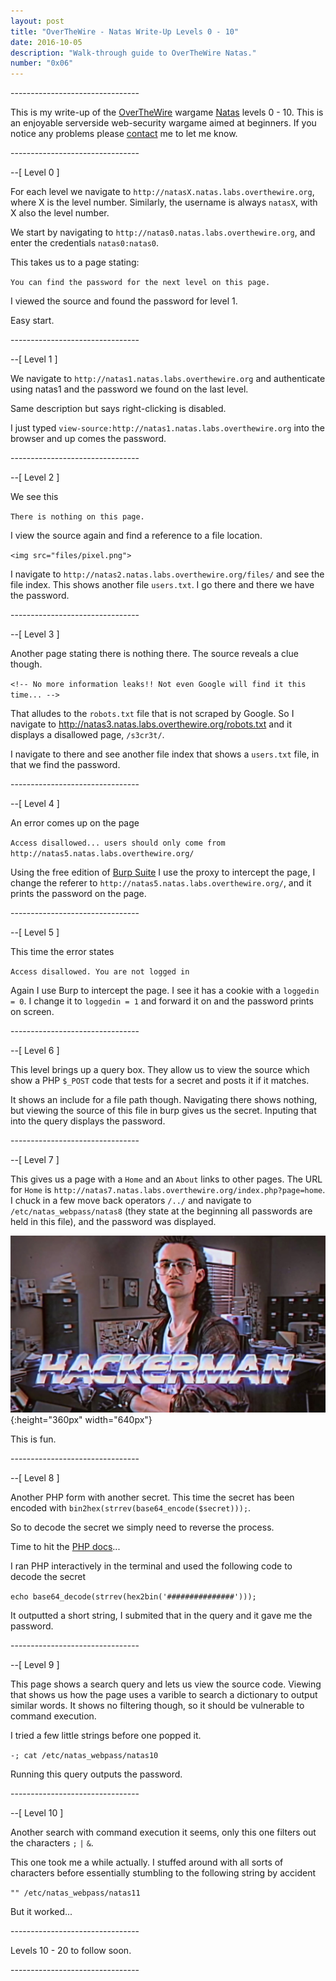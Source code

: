 ```yaml
---
layout: post
title: "OverTheWire - Natas Write-Up Levels 0 - 10"
date: 2016-10-05
description: "Walk-through guide to OverTheWire Natas."
number: "0x06"
---
```

\-\-\-\-\-\-\-\-\-\-\-\-\-\-\-\-\-\-\-\-\-\-\-\-\-\-\-\-\-\-\-\-

This is my write-up of the [OverTheWire](http://overthewire.org) wargame [Natas](http://overthewire.org/wargames/natas/) levels 0 - 10. This is an enjoyable serverside web-security wargame aimed at beginners. If you notice any problems please [contact](/contact) me to let me know.
 
\-\-\-\-\-\-\-\-\-\-\-\-\-\-\-\-\-\-\-\-\-\-\-\-\-\-\-\-\-\-\-\-

\-\-[ Level 0 ]

For each level we navigate to `http://natasX.natas.labs.overthewire.org`, where X is the level number. Similarly, the username is always `natasX`, with X also the level number.

We start by navigating to `http://natas0.natas.labs.overthewire.org`, and enter the credentials `natas0:natas0`. 

This takes us to a page stating:

`You can find the password for the next level on this page.`

I viewed the source and found the password for level 1.

Easy start.

\-\-\-\-\-\-\-\-\-\-\-\-\-\-\-\-\-\-\-\-\-\-\-\-\-\-\-\-\-\-\-\-

\-\-[ Level 1 ]

We navigate to `http://natas1.natas.labs.overthewire.org` and authenticate using natas1 and the password we found on the last level.

Same description but says right-clicking is disabled.

I just typed `view-source:http://natas1.natas.labs.overthewire.org` into the browser and up comes the password.


\-\-\-\-\-\-\-\-\-\-\-\-\-\-\-\-\-\-\-\-\-\-\-\-\-\-\-\-\-\-\-\-

\-\-[ Level 2 ]

We see this

`There is nothing on this page.`

I view the source again and find a reference to a file location.

`<img src="files/pixel.png">`

I navigate to `http://natas2.natas.labs.overthewire.org/files/` and see the file index. This shows another file `users.txt`. I go there and there we have the password.

\-\-\-\-\-\-\-\-\-\-\-\-\-\-\-\-\-\-\-\-\-\-\-\-\-\-\-\-\-\-\-\-

\-\-[ Level 3 ]

Another page stating there is nothing there. The source reveals a clue though.

`<!-- No more information leaks!! Not even Google will find it this time... -->`

That alludes to the `robots.txt` file that is not scraped by Google. So I navigate to http://natas3.natas.labs.overthewire.org/robots.txt and it displays a disallowed page, `/s3cr3t/`.

I navigate to there and see another file index that shows a `users.txt` file, in that we find the password.


\-\-\-\-\-\-\-\-\-\-\-\-\-\-\-\-\-\-\-\-\-\-\-\-\-\-\-\-\-\-\-\-

\-\-[ Level 4 ]

An error comes up on the page

`Access disallowed... users should only come from http://natas5.natas.labs.overthewire.org/`

Using the free edition of [Burp Suite](https://portswigger.net/burp/) I use the proxy to intercept the page, I change the referer to `http://natas5.natas.labs.overthewire.org/`, and it prints the password on the page.

\-\-\-\-\-\-\-\-\-\-\-\-\-\-\-\-\-\-\-\-\-\-\-\-\-\-\-\-\-\-\-\-

\-\-[ Level 5 ]

This time the error states

`Access disallowed. You are not logged in`

Again I use Burp to intercept the page. I see it has a cookie with a `loggedin = 0`. I change it to `loggedin = 1` and forward it on and the password prints on screen.

\-\-\-\-\-\-\-\-\-\-\-\-\-\-\-\-\-\-\-\-\-\-\-\-\-\-\-\-\-\-\-\-

\-\-[ Level 6 ]

This level brings up a query box. They allow us to view the source which show a PHP `$_POST` code that tests for a secret and posts it if it matches.

It shows an include for a file path though. Navigating there shows nothing, but viewing the source of this file in burp gives us the secret. Inputing that into the query displays the password.


\-\-\-\-\-\-\-\-\-\-\-\-\-\-\-\-\-\-\-\-\-\-\-\-\-\-\-\-\-\-\-\-

\-\-[ Level 7 ]

This gives us a page with a `Home` and an `About` links to other pages. The URL for `Home` is `http://natas7.natas.labs.overthewire.org/index.php?page=home`. I chuck in a few move back operators `/../` and navigate to `/etc/natas_webpass/natas8` (they state at the beginning all passwords are held in this file), and the password was displayed.

![](/pictures/hackerman.jpg){:height="360px" width="640px"}

This is fun.

\-\-\-\-\-\-\-\-\-\-\-\-\-\-\-\-\-\-\-\-\-\-\-\-\-\-\-\-\-\-\-\-

\-\-[ Level 8 ]

Another PHP form with another secret. This time the secret has been encoded with `bin2hex(strrev(base64_encode($secret)));`.

So to decode the secret we simply need to reverse the process.

Time to hit the [PHP docs](https://secure.php.net/docs.php)...

I ran PHP interactively in the terminal and used the following code to decode the secret

`echo base64_decode(strrev(hex2bin('###############')));`

It outputted a short string, I submited that in the query and it gave me the password.

\-\-\-\-\-\-\-\-\-\-\-\-\-\-\-\-\-\-\-\-\-\-\-\-\-\-\-\-\-\-\-\-

\-\-[ Level 9 ]

This page shows a search query and lets us view the source code. Viewing that shows us how the page uses a varible to search a dictionary to output similar words. It shows no filtering though, so it should be vulnerable to command execution.

I tried a few little strings before one popped it.

`-; cat /etc/natas_webpass/natas10`

Running this query outputs the password.

\-\-\-\-\-\-\-\-\-\-\-\-\-\-\-\-\-\-\-\-\-\-\-\-\-\-\-\-\-\-\-\-

\-\-[ Level 10 ]

Another search with command execution it seems, only this one filters out the characters `;` `|` `&`.

This one took me a while actually. I stuffed around with all sorts of characters before essentially stumbling to the following string by accident

`"" /etc/natas_webpass/natas11`

But it worked...

\-\-\-\-\-\-\-\-\-\-\-\-\-\-\-\-\-\-\-\-\-\-\-\-\-\-\-\-\-\-\-\-

Levels 10 - 20 to follow soon.

\-\-\-\-\-\-\-\-\-\-\-\-\-\-\-\-\-\-\-\-\-\-\-\-\-\-\-\-\-\-\-\-
